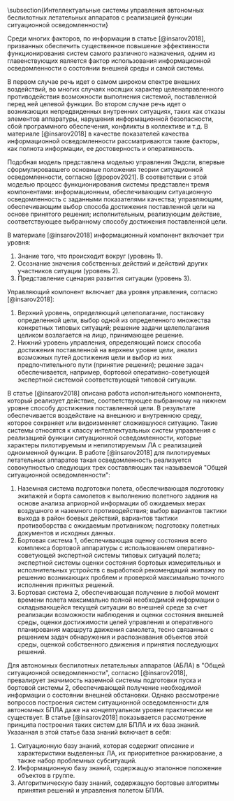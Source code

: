 \subsection{Интеллектуальные системы управления автономных беспилотных летательных аппаратов с реализацией функции ситуационной осведомленности}

Среди многих факторов, по информации в статье [@insarov2018], призванных обеспечить существенное повышение эффективности функционирования систем самого различного назначения, одним из главенствующих является фактор использования информационной осведомленности о состоянии внешней среды и самой системы.

В первом случае речь идет о самом широком спектре внешних воздействий, во многих случаях носящих характер целенаправленного противодействия возможности выполнения системой, поставленной перед ней целевой функции. Во втором случае речь идет о возникающих непредвиденных внутренних ситуациях, таких как отказы элементов аппаратуры, нарушения информационной безопасности, сбой программного обеспечения, конфликты в коллективе и т.д. В материале [@insarov2018] в качестве показателей качества информационной осведомленности рассматриваются такие факторы, как полнота информации, ее достоверность и оперативность.

Подобная модель представлена моделью управления Эндсли, впервые сформулировавшего основные положения теории ситуационной осведомленности, согласно [@popov2021]. В соответствии с этой моделью процесс функционирования системы представлен тремя компонентами: информационным, обеспечивающим ситуационную осведомленность с заданными показателями качества; управляющим, обеспечивающим выбор способа достижения поставленной цели на основе принятого решения; исполнительным, реализующим действие, соответствующее выбранному способу достижения поставленной цели.

В материале [@insarov2018] информационный компонент включает три уровня:

1. Знание того, что происходит вокруг (уровень 1).
2. Осознание значения собственных действий и действий других участников ситуации (уровень 2).
3. Представление сценария развития ситуации (уровень 3).

Управляющий компонент включает два уровня управления, согласно [@insarov2018]:

1. Верхний уровень, определяющий целеполагание, постановку определенной цели, выбор одной из определенного множества конкретных типовых ситуаций; решение задачи целеполагания целиком возлагается на лицо, принимающее решение.
2. Нижний уровень управления, определяющий поиск способа достижения поставленной на верхнем уровне цели, анализ возможных путей достижения цели и выбор из них предпочтительного пути (принятие решения); решение задач обеспечивается, например, бортовой оперативно-советующей экспертной системой соответствующей типовой ситуации.

В статье [@insarov2018] описана работа исполнительного компонента, который реализует действие, соответствующее выбранному на нижнем уровне способу достижения поставленной цели. В результате обеспечивается воздействие на внешнюю и внутреннюю среду, которое сохраняет или видоизменяет сложившуюся ситуацию. Такие системы относятся к классу интеллектуальных систем управления с реализацией функции ситуационной осведомленности, которые характеры пилотируемым и непилотируемым ЛА с реализацией одноименной функции.
В работе [@insarov2018] для пилотируемых летательных аппаратов такая осведомленность реализуется совокупностью следующих трех составляющих так называемой "Общей ситуационной осведомленности":

1. Наземная система подготовки полета, обеспечивающая подготовку экипажей и борта самолетов к выполнению полетного задания на основе анализа априорной информации об ожидаемых мерах воздушного и наземного противодействия; выбор вариантов тактики выхода в район боевых действий, вариантов тактики противоборства с ожидаемым противником; подготовку полетных документов и исходных данных.
2. Бортовая система 1, обеспечивающая оценку состояния всего комплекса бортовой аппаратуры с использованием оперативно-советующей экспертной системы типовых ситуаций полета; экспертной системы оценки состояния бортовых измерительных и исполнительных устройств с выработкой рекомендаций экипажу по решению возникающих проблем и проверкой максимально точного исполнения принятых решений.
3. Бортовая система 2, обеспечивающая получение в любой момент времени полета максимально полной необходимой информации о складывающейся текущей ситуации во внешней среде за счет реализации возможности наблюдения и оценки состояния внешней среды, оценки достижимости целей управления и оперативного планирования маршрута движения самолета, тесно связанных с решением задач обнаружения и распознавания объектов этой среды, оценкой собственного движения и принятия последующих решений.

Для автономных беспилотных летательных аппаратов (АБЛА) в "Общей ситуационной осведомленности", согласно [@insarov2018], превалирует значимость наземной системы подготовки пуска и бортовой системы 2, обеспечивающей получение необходимой информации о состоянии внешней обстановки. Однако рассмотрение вопросов построения систем ситуационной осведомленности для автономных БПЛА даже на концептуальном уровне практически не существует. В статье [@insarov2018] показывается рассмотрение принципа построения таких систем для БПЛА и их база знаний. Указанная в этой статье база знаний включает в себя:

1. Ситуационную базу знаний, которая содержит описание и характеристики выделенных ЛА, их приоритетное ранжирование, а также набор проблемных субситуаций.
2. Информационную базу знаний, содержащую эталонное положение объектов в группе.
3. Алгоритмическую базу знаний, содержащую бортовые алгоритмы принятия решений и управления полетом БПЛА.